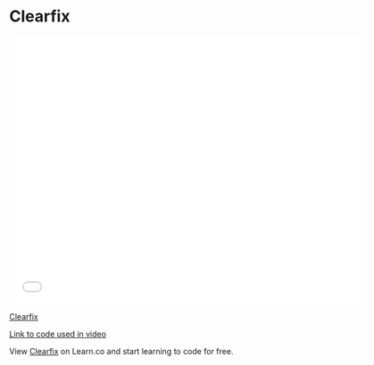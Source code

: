 # Clearfix

<iframe width="640" height="480" src="//www.youtube.com/embed/4d0Lecgy5xs?rel=0&modestbranding=1" frameborder="0" allowfullscreen></iframe><p><a href="https://www.youtube.com/watch?v=4d0Lecgy5xs">Clearfix</a></p>

[Link to code used in video][link]

<p data-visibility='hidden'>View <a href='https://learn.co/lessons/clearfix' title='Clearfix'>Clearfix</a> on Learn.co and start learning to code for free.</p>

[link]: https://jsfiddle.net/flatiron_school/eQRJM
